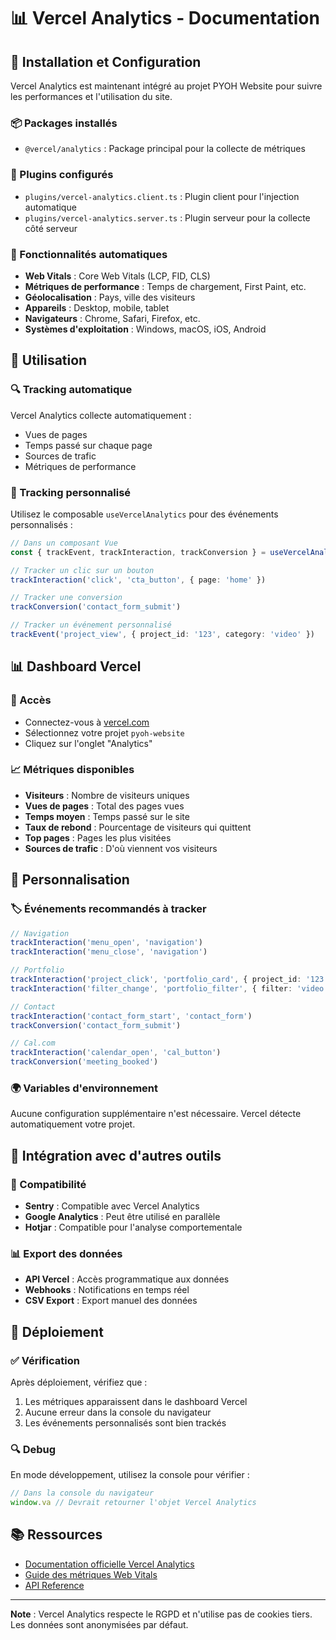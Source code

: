 # 📊 Vercel Analytics - Documentation

## 🚀 Installation et Configuration

Vercel Analytics est maintenant intégré au projet PYOH Website pour suivre les performances et l'utilisation du site.

### 📦 Packages installés
- `@vercel/analytics` : Package principal pour la collecte de métriques

### 🔌 Plugins configurés
- `plugins/vercel-analytics.client.ts` : Plugin client pour l'injection automatique
- `plugins/vercel-analytics.server.ts` : Plugin serveur pour la collecte côté serveur

### 🎯 Fonctionnalités automatiques
- **Web Vitals** : Core Web Vitals (LCP, FID, CLS)
- **Métriques de performance** : Temps de chargement, First Paint, etc.
- **Géolocalisation** : Pays, ville des visiteurs
- **Appareils** : Desktop, mobile, tablet
- **Navigateurs** : Chrome, Safari, Firefox, etc.
- **Systèmes d'exploitation** : Windows, macOS, iOS, Android

## 📱 Utilisation

### 🔍 Tracking automatique
Vercel Analytics collecte automatiquement :
- Vues de pages
- Temps passé sur chaque page
- Sources de trafic
- Métriques de performance

### 🎯 Tracking personnalisé
Utilisez le composable `useVercelAnalytics` pour des événements personnalisés :

```typescript
// Dans un composant Vue
const { trackEvent, trackInteraction, trackConversion } = useVercelAnalytics()

// Tracker un clic sur un bouton
trackInteraction('click', 'cta_button', { page: 'home' })

// Tracker une conversion
trackConversion('contact_form_submit')

// Tracker un événement personnalisé
trackEvent('project_view', { project_id: '123', category: 'video' })
```

## 📊 Dashboard Vercel

### 🔗 Accès
- Connectez-vous à [vercel.com](https://vercel.com)
- Sélectionnez votre projet `pyoh-website`
- Cliquez sur l'onglet "Analytics"

### 📈 Métriques disponibles
- **Visiteurs** : Nombre de visiteurs uniques
- **Vues de pages** : Total des pages vues
- **Temps moyen** : Temps passé sur le site
- **Taux de rebond** : Pourcentage de visiteurs qui quittent
- **Top pages** : Pages les plus visitées
- **Sources de trafic** : D'où viennent vos visiteurs

## 🎨 Personnalisation

### 🏷️ Événements recommandés à tracker
```typescript
// Navigation
trackInteraction('menu_open', 'navigation')
trackInteraction('menu_close', 'navigation')

// Portfolio
trackInteraction('project_click', 'portfolio_card', { project_id: '123' })
trackInteraction('filter_change', 'portfolio_filter', { filter: 'video' })

// Contact
trackInteraction('contact_form_start', 'contact_form')
trackConversion('contact_form_submit')

// Cal.com
trackInteraction('calendar_open', 'cal_button')
trackConversion('meeting_booked')
```

### 🌍 Variables d'environnement
Aucune configuration supplémentaire n'est nécessaire. Vercel détecte automatiquement votre projet.

## 📱 Intégration avec d'autres outils

### 🔗 Compatibilité
- **Sentry** : Compatible avec Vercel Analytics
- **Google Analytics** : Peut être utilisé en parallèle
- **Hotjar** : Compatible pour l'analyse comportementale

### 📊 Export des données
- **API Vercel** : Accès programmatique aux données
- **Webhooks** : Notifications en temps réel
- **CSV Export** : Export manuel des données

## 🚀 Déploiement

### ✅ Vérification
Après déploiement, vérifiez que :
1. Les métriques apparaissent dans le dashboard Vercel
2. Aucune erreur dans la console du navigateur
3. Les événements personnalisés sont bien trackés

### 🔍 Debug
En mode développement, utilisez la console pour vérifier :
```javascript
// Dans la console du navigateur
window.va // Devrait retourner l'objet Vercel Analytics
```

## 📚 Ressources

- [Documentation officielle Vercel Analytics](https://vercel.com/docs/analytics)
- [Guide des métriques Web Vitals](https://web.dev/vitals/)
- [API Reference](https://vercel.com/docs/analytics/api)

---

**Note** : Vercel Analytics respecte le RGPD et n'utilise pas de cookies tiers. Les données sont anonymisées par défaut.
